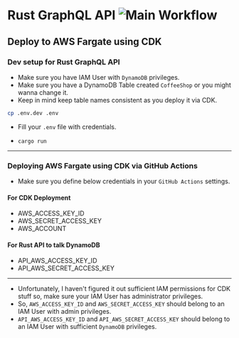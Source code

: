 # Rust GraphQL API ![Main Workflow](https://github.com/ozer/rust-graphql-dynamodb/workflows/Main%20Workflow/badge.svg?branch=master)

## Deploy to AWS Fargate using CDK

### Dev setup for Rust GraphQL API

- Make sure you have IAM User with `DynamoDB` privileges.
- Make sure you have a DynamoDB Table created `CoffeeShop` or you might wanna change it.
- Keep in mind keep table names consistent as you deploy it via CDK.

```sh
cp .env.dev .env
```

- Fill your `.env` file with credentials.

- `cargo run`

---

### Deploying AWS Fargate using CDK via GitHub Actions

- Make sure you define below credentials in your `GitHub Actions` settings.

#### For CDK Deployment

- AWS_ACCESS_KEY_ID
- AWS_SECRET_ACCESS_KEY
- AWS_ACCOUNT

#### For Rust API to talk DynamoDB

- API_AWS_ACCESS_KEY_ID
- API_AWS_SECRET_ACCESS_KEY

---

- Unfortunately, I haven't figured it out sufficient IAM permissions for CDK stuff so, make sure your IAM User has administrator privileges.
- So, `AWS_ACCESS_KEY_ID` and `AWS_SECRET_ACCESS_KEY` should belong to an IAM User with admin privileges.
- `API_AWS_ACCESS_KEY_ID` and `API_AWS_SECRET_ACCESS_KEY` should belong to an IAM User with sufficient `DynamoDB` privileges.
